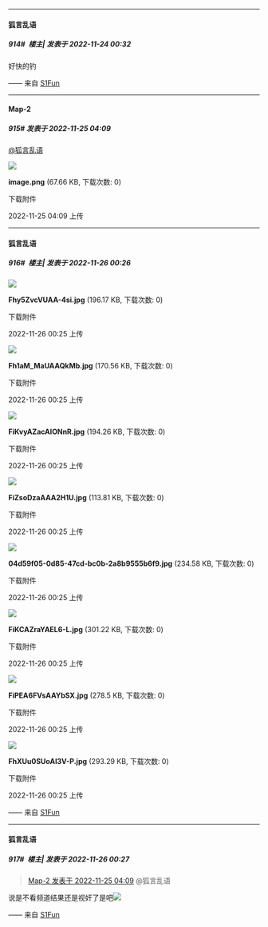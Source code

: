 

*****

####  狐言乱语  
##### 914#         楼主| 发表于 2022-11-24 00:32

好快的钓

—— 来自 [S1Fun](https://s1fun.koalcat.com)



*****

####  Map-2  
##### 915#       发表于 2022-11-25 04:09

[@狐言乱语](https://bbs.saraba1st.com/2b/home.php?mod=space&amp;uid=536293) 

<img src="https://img.saraba1st.com/forum/202211/25/040918cusbrkkkpt463kzu.png" referrerpolicy="no-referrer">

<strong>image.png</strong> (67.66 KB, 下载次数: 0)

下载附件

2022-11-25 04:09 上传



*****

####  狐言乱语  
##### 916#         楼主| 发表于 2022-11-26 00:26

<img src="https://img.saraba1st.com/forum/202211/26/002556h949xfxdffflqxuu.jpg" referrerpolicy="no-referrer">

<strong>Fhy5ZvcVUAA-4si.jpg</strong> (196.17 KB, 下载次数: 0)

下载附件

2022-11-26 00:25 上传

<img src="https://img.saraba1st.com/forum/202211/26/002556vcksrfvsz4gee241.jpg" referrerpolicy="no-referrer">

<strong>Fh1aM_MaUAAQkMb.jpg</strong> (170.56 KB, 下载次数: 0)

下载附件

2022-11-26 00:25 上传

<img src="https://img.saraba1st.com/forum/202211/26/002556to7fsosercrrlvfl.jpg" referrerpolicy="no-referrer">

<strong>FiKvyAZacAIONnR.jpg</strong> (194.26 KB, 下载次数: 0)

下载附件

2022-11-26 00:25 上传

<img src="https://img.saraba1st.com/forum/202211/26/002556hfz0ya2z00szyefr.jpg" referrerpolicy="no-referrer">

<strong>FiZsoDzaAAA2H1U.jpg</strong> (113.81 KB, 下载次数: 0)

下载附件

2022-11-26 00:25 上传

<img src="https://img.saraba1st.com/forum/202211/26/002557bxwbsvdcibds5b5x.jpg" referrerpolicy="no-referrer">

<strong>04d59f05-0d85-47cd-bc0b-2a8b9555b6f9.jpg</strong> (234.58 KB, 下载次数: 0)

下载附件

2022-11-26 00:25 上传

<img src="https://img.saraba1st.com/forum/202211/26/002556o2vl75rk2fmq4dh5.jpg" referrerpolicy="no-referrer">

<strong>FiKCAZraYAEL6-L.jpg</strong> (301.22 KB, 下载次数: 0)

下载附件

2022-11-26 00:25 上传

<img src="https://img.saraba1st.com/forum/202211/26/002557xsqn31qhfd3jmn0u.jpg" referrerpolicy="no-referrer">

<strong>FiPEA6FVsAAYbSX.jpg</strong> (278.5 KB, 下载次数: 0)

下载附件

2022-11-26 00:25 上传

<img src="https://img.saraba1st.com/forum/202211/26/002557tz23rrscciirsemc.jpg" referrerpolicy="no-referrer">

<strong>FhXUu0SUoAI3V-P.jpg</strong> (293.29 KB, 下载次数: 0)

下载附件

2022-11-26 00:25 上传

—— 来自 [S1Fun](https://s1fun.koalcat.com)

*****

####  狐言乱语  
##### 917#         楼主| 发表于 2022-11-26 00:27

<blockquote><a href="httphttps://bbs.saraba1st.com/2b/forum.php?mod=redirect&amp;goto=findpost&amp;pid=58601380&amp;ptid=1989968" target="_blank">Map-2 发表于 2022-11-25 04:09</a>
@狐言乱语</blockquote>
说是不看频道结果还是视奸了是吧<img src="https://static.saraba1st.com/image/smiley/face2017/037.png" referrerpolicy="no-referrer">

—— 来自 [S1Fun](https://s1fun.koalcat.com)


